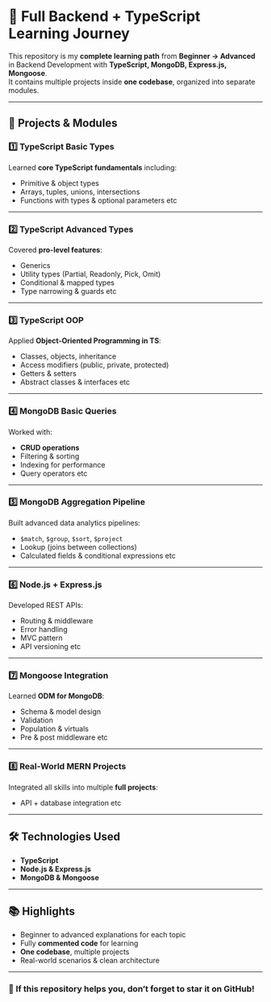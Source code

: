 # 🚀 Full Backend + TypeScript Learning Journey  

This repository is my **complete learning path** from **Beginner → Advanced** in Backend Development with **TypeScript, MongoDB, Express.js, Mongoose**.  
It contains multiple projects inside **one codebase**, organized into separate modules.

---

## 📂 Projects & Modules

### 1️⃣ TypeScript Basic Types
Learned **core TypeScript fundamentals** including:
- Primitive & object types
- Arrays, tuples, unions, intersections
- Functions with types & optional parameters etc

---

### 2️⃣ TypeScript Advanced Types
Covered **pro-level features**:
- Generics
- Utility types (Partial, Readonly, Pick, Omit)
- Conditional & mapped types
- Type narrowing & guards etc

---

### 3️⃣ TypeScript OOP
Applied **Object-Oriented Programming in TS**:
- Classes, objects, inheritance
- Access modifiers (public, private, protected)
- Getters & setters
- Abstract classes & interfaces etc

---

### 4️⃣ MongoDB Basic Queries
Worked with:
- **CRUD operations**
- Filtering & sorting
- Indexing for performance
- Query operators etc

---

### 5️⃣ MongoDB Aggregation Pipeline
Built advanced data analytics pipelines:
- `$match`, `$group`, `$sort`, `$project`
- Lookup (joins between collections)
- Calculated fields & conditional expressions etc

---

### 6️⃣ Node.js + Express.js
Developed REST APIs:
- Routing & middleware
- Error handling
- MVC pattern
- API versioning etc

---

### 7️⃣ Mongoose Integration
Learned **ODM for MongoDB**:
- Schema & model design
- Validation
- Population & virtuals
- Pre & post middleware etc

---

### 8️⃣ Real-World MERN Projects
Integrated all skills into multiple **full projects**:
- API + database integration etc
  

---

## 🛠 Technologies Used
- **TypeScript**
- **Node.js & Express.js**
- **MongoDB & Mongoose**
  

---

## 📚 Highlights
- Beginner to advanced explanations for each topic
- Fully **commented code** for learning
- **One codebase**, multiple projects
- Real-world scenarios & clean architecture

---

### 🌟 If this repository helps you, don’t forget to **star** it on GitHub!
